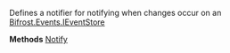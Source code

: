 Defines a notifier for notifying when changes occur on an [Bifrost.Events.IEventStore](Bifrost.Events.IEventStore)

**Methods**
[Notify](Bifrost.Events.IEventStoreChangeNotifier.Notify)
